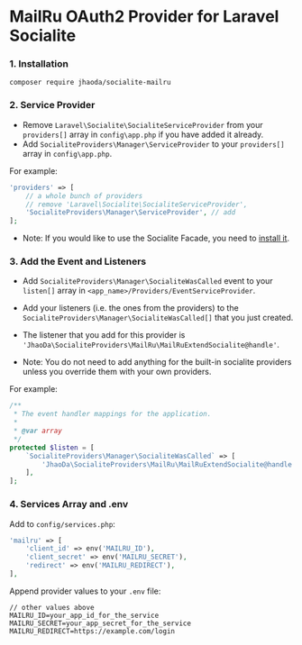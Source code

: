 # MailRu OAuth2 Provider for Laravel Socialite

### 1. Installation

`composer require jhaoda/socialite-mailru`

### 2. Service Provider

* Remove `Laravel\Socialite\SocialiteServiceProvider` from your `providers[]` array in `config\app.php` if you have added it already.
* Add `SocialiteProviders\Manager\ServiceProvider` to your `providers[]` array in `config\app.php`.

For example:
```php
'providers' => [
    // a whole bunch of providers
    // remove 'Laravel\Socialite\SocialiteServiceProvider',
    'SocialiteProviders\Manager\ServiceProvider', // add
];
```
* Note: If you would like to use the Socialite Facade, you need to [install it](http://laravel.com/docs/5.0/authentication#social-authentication).

### 3. Add the Event and Listeners

* Add `SocialiteProviders\Manager\SocialiteWasCalled` event to your `listen[]` array in `<app_name>/Providers/EventServiceProvider`.

* Add your listeners (i.e. the ones from the providers) to the `SocialiteProviders\Manager\SocialiteWasCalled[]` that you just created.

* The listener that you add for this provider is `'JhaoDa\SocialiteProviders\MailRu\MailRuExtendSocialite@handle'`.

* Note: You do not need to add anything for the built-in socialite providers unless you override them with your own providers.

For example:
```php
/**
 * The event handler mappings for the application.
 *
 * @var array
 */
protected $listen = [
    `SocialiteProviders\Manager\SocialiteWasCalled` => [
        'JhaoDa\SocialiteProviders\MailRu\MailRuExtendSocialite@handle'
    ],
];
```

### 4. Services Array and .env

Add to `config/services.php`:
```php
'mailru' => [
    'client_id' => env('MAILRU_ID'),
    'client_secret' => env('MAILRU_SECRET'),
    'redirect' => env('MAILRU_REDIRECT'),  
],
```

Append provider values to your `.env` file:
```
// other values above
MAILRU_ID=your_app_id_for_the_service
MAILRU_SECRET=your_app_secret_for_the_service
MAILRU_REDIRECT=https://example.com/login
```
